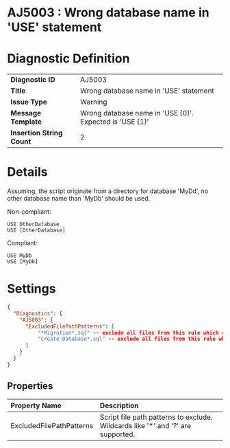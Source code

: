 # AJ5003 : Wrong database name in 'USE' statement

<style>
    .header{
        font-weight: bold;
        text-align: left;
    }
</style>

# Diagnostic Definition

<table>
  <tr>
    <td class="header">Diagnostic ID</td>
    <td>AJ5003</td>
  </tr>
  <tr>
    <td class="header">Title</td>
    <td>Wrong database name in 'USE' statement</td>
  </tr>
  <tr>
    <td class="header">Issue Type</td>
    <td>Warning</td>
  </tr>
  <tr>
    <td class="header">Message Template</td>
    <td>Wrong database name in 'USE {0}'. Expected is 'USE {1}'</td>
  </tr>
  <tr>
    <td class="header">Insertion String Count</td>
    <td>2</td>
  </tr>
</table>

# Details

Assuming, the script originate from a directory for database 'MyDd', no other database name than 'MyDb' should be used.

Non-compliant:

```tsql
USE OtherDatabase
USE [OtherDatabase]
```

Compliant:

```tsql
USE MyDb
USE [MyDb]
```


# Settings

```json
{
  "Diagnostics": {
    "AJ5003": {
      "ExcludedFilePathPatterns": [
          "*Migration*.sql" -- exclude all files from this rule which contain 'Migration' and end with '.sql',
          "Create Database*.sql" -- exclude all files from this rule which star with 'Create Database' and end with '.sql',
      ]
    }
  }
}
```


## Properties

| Property Name            | Description                                                                     |
|--------------------------|---------------------------------------------------------------------------------|
| ExcludedFilePathPatterns | Script file path patterns to exclude. Wildcards like '*' and '?' are supported. |


